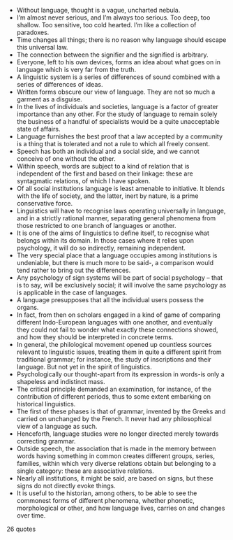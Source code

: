  - Without language, thought is a vague, uncharted nebula.
 - I’m almost never serious, and I’m always too serious. Too deep, too shallow. Too sensitive, too cold hearted. I’m like a collection of paradoxes.
 - Time changes all things; there is no reason why language should escape this universal law.
 - The connection between the signifier and the signified is arbitrary.
 - Everyone, left to his own devices, forms an idea about what goes on in language which is very far from the truth.
 - A linguistic system is a series of differences of sound combined with a series of differences of ideas.
 - Written forms obscure our view of language. They are not so much a garment as a disguise.
 - In the lives of individuals and societies, language is a factor of greater importance than any other. For the study of language to remain solely the business of a handful of specialists would be a quite unacceptable state of affairs.
 - Language furnishes the best proof that a law accepted by a community is a thing that is tolerated and not a rule to which all freely consent.
 - Speech has both an individual and a social side, and we cannot conceive of one without the other.
 - Within speech, words are subject to a kind of relation that is independent of the first and based on their linkage: these are syntagmatic relations, of which I have spoken.
 - Of all social institutions language is least amenable to initiative. It blends with the life of society, and the latter, inert by nature, is a prime conservative force.
 - Linguistics will have to recognise laws operating universally in language, and in a strictly rational manner, separating general phenomena from those restricted to one branch of languages or another.
 - It is one of the aims of linguistics to define itself, to recognise what belongs within its domain. In those cases where it relies upon psychology, it will do so indirectly, remaining independent.
 - The very special place that a language occupies among institutions is undeniable, but there is much more to be said-, a comparison would tend rather to bring out the differences.
 - Any psychology of sign systems will be part of social psychology – that is to say, will be exclusively social; it will involve the same psychology as is applicable in the case of languages.
 - A language presupposes that all the individual users possess the organs.
 - In fact, from then on scholars engaged in a kind of game of comparing different Indo-European languages with one another, and eventually they could not fail to wonder what exactly these connections showed, and how they should be interpreted in concrete terms.
 - In general, the philological movement opened up countless sources relevant to linguistic issues, treating them in quite a different spirit from traditional grammar; for instance, the study of inscriptions and their language. But not yet in the spirit of linguistics.
 - Psychologically our thought-apart from its expression in words-is only a shapeless and indistinct mass.
 - The critical principle demanded an examination, for instance, of the contribution of different periods, thus to some extent embarking on historical linguistics.
 - The first of these phases is that of grammar, invented by the Greeks and carried on unchanged by the French. It never had any philosophical view of a language as such.
 - Henceforth, language studies were no longer directed merely towards correcting grammar.
 - Outside speech, the association that is made in the memory between words having something in common creates different groups, series, families, within which very diverse relations obtain but belonging to a single category: these are associative relations.
 - Nearly all institutions, it might be said, are based on signs, but these signs do not directly evoke things.
 - It is useful to the historian, among others, to be able to see the commonest forms of different phenomena, whether phonetic, morphological or other, and how language lives, carries on and changes over time.

26 quotes